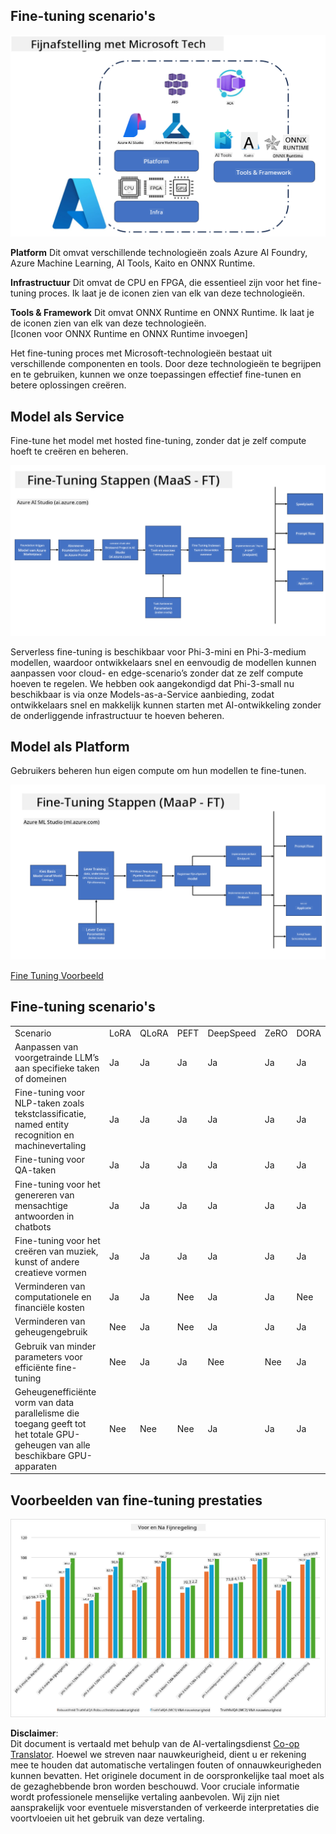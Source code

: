 <!--
CO_OP_TRANSLATOR_METADATA:
{
  "original_hash": "cb5648935f63edc17e95ce38f23adc32",
  "translation_date": "2025-05-09T21:56:20+00:00",
  "source_file": "md/03.FineTuning/FineTuning_Scenarios.md",
  "language_code": "nl"
}
-->
## Fine-tuning scenario's

![FineTuning met MS Services](../../../../translated_images/FinetuningwithMS.25759a0154a97ad90e43a6cace37d6bea87f0ac0236ada3ad5d4a1fbacc3bdf7.nl.png)

**Platform** Dit omvat verschillende technologieën zoals Azure AI Foundry, Azure Machine Learning, AI Tools, Kaito en ONNX Runtime.

**Infrastructuur** Dit omvat de CPU en FPGA, die essentieel zijn voor het fine-tuning proces. Ik laat je de iconen zien van elk van deze technologieën.

**Tools & Framework** Dit omvat ONNX Runtime en ONNX Runtime. Ik laat je de iconen zien van elk van deze technologieën.  
[Iconen voor ONNX Runtime en ONNX Runtime invoegen]

Het fine-tuning proces met Microsoft-technologieën bestaat uit verschillende componenten en tools. Door deze technologieën te begrijpen en te gebruiken, kunnen we onze toepassingen effectief fine-tunen en betere oplossingen creëren.

## Model als Service

Fine-tune het model met hosted fine-tuning, zonder dat je zelf compute hoeft te creëren en beheren.

![MaaS Fine Tuning](../../../../translated_images/MaaSfinetune.6184d80a336ea9d7bb67a581e9e5d0b021cafdffff7ba257c2012e2123e0d77e.nl.png)

Serverless fine-tuning is beschikbaar voor Phi-3-mini en Phi-3-medium modellen, waardoor ontwikkelaars snel en eenvoudig de modellen kunnen aanpassen voor cloud- en edge-scenario’s zonder dat ze zelf compute hoeven te regelen. We hebben ook aangekondigd dat Phi-3-small nu beschikbaar is via onze Models-as-a-Service aanbieding, zodat ontwikkelaars snel en makkelijk kunnen starten met AI-ontwikkeling zonder de onderliggende infrastructuur te hoeven beheren.

## Model als Platform

Gebruikers beheren hun eigen compute om hun modellen te fine-tunen.

![Maap Fine Tuning](../../../../translated_images/MaaPFinetune.cf8b08ef05bf57f362da90834be87562502f4370de4a7325a9fb03b8c008e5e7.nl.png)

[Fine Tuning Voorbeeld](https://github.com/Azure/azureml-examples/blob/main/sdk/python/foundation-models/system/finetune/chat-completion/chat-completion.ipynb)

## Fine-tuning scenario's

| | | | | | | |
|-|-|-|-|-|-|-|
|Scenario|LoRA|QLoRA|PEFT|DeepSpeed|ZeRO|DORA|
|Aanpassen van voorgetrainde LLM’s aan specifieke taken of domeinen|Ja|Ja|Ja|Ja|Ja|Ja|
|Fine-tuning voor NLP-taken zoals tekstclassificatie, named entity recognition en machinevertaling|Ja|Ja|Ja|Ja|Ja|Ja|
|Fine-tuning voor QA-taken|Ja|Ja|Ja|Ja|Ja|Ja|
|Fine-tuning voor het genereren van mensachtige antwoorden in chatbots|Ja|Ja|Ja|Ja|Ja|Ja|
|Fine-tuning voor het creëren van muziek, kunst of andere creatieve vormen|Ja|Ja|Ja|Ja|Ja|Ja|
|Verminderen van computationele en financiële kosten|Ja|Ja|Nee|Ja|Ja|Nee|
|Verminderen van geheugengebruik|Nee|Ja|Nee|Ja|Ja|Ja|
|Gebruik van minder parameters voor efficiënte fine-tuning|Nee|Ja|Ja|Nee|Nee|Ja|
|Geheugenefficiënte vorm van data parallelisme die toegang geeft tot het totale GPU-geheugen van alle beschikbare GPU-apparaten|Nee|Nee|Nee|Ja|Ja|Ja|

## Voorbeelden van fine-tuning prestaties

![Finetuning Prestaties](../../../../translated_images/Finetuningexamples.9dbf84557eef43e011eb7cadf51f51686f9245f7953e2712a27095ab7d18a6d1.nl.png)

**Disclaimer**:  
Dit document is vertaald met behulp van de AI-vertalingsdienst [Co-op Translator](https://github.com/Azure/co-op-translator). Hoewel we streven naar nauwkeurigheid, dient u er rekening mee te houden dat automatische vertalingen fouten of onnauwkeurigheden kunnen bevatten. Het originele document in de oorspronkelijke taal moet als de gezaghebbende bron worden beschouwd. Voor cruciale informatie wordt professionele menselijke vertaling aanbevolen. Wij zijn niet aansprakelijk voor eventuele misverstanden of verkeerde interpretaties die voortvloeien uit het gebruik van deze vertaling.